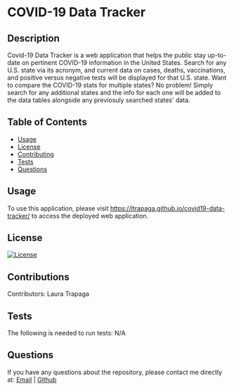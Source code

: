 # COVID-19 Data Tracker

## Description

Covid-19 Data Tracker is a web application that helps the public stay up-to-date on pertinent COVID-19 information in the United States. Search for any U.S. state via its acronym, and current data on cases, deaths, vaccinations, and positive versus negative tests will be displayed for that U.S. state. Want to compare the COVID-19 stats for multiple states? No problem! Simply search for any additional states and the info for each one will be added to the data tables alongside any previosuly searched states' data.

## Table of Contents

* [Usage](#usage)
* [License](#license)
* [Contributing](#contributions)
* [Tests](#tests)
* [Questions](#questions)

## Usage

  To use this application, please visit <https://ltrapaga.github.io/covid19-data-tracker/> to access the deployed web application.

## License

 [![License](<https://img.shields.io/badge/License-MIT-yellow.svg>)](<https://opensource.org/licenses/MIT>)
  
## Contributions

  Contributors: Laura Trapaga

## Tests

  The following is needed to run tests: N/A

## Questions

  If you have any questions about the repository, please contact me directly at:
  [Email](mailto:trapaga9@gmail.com) | [Github](<https://github.com/ltrapaga>)
